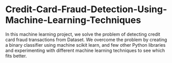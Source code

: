 # Credit-Card-Fraud-Detection-Using-Machine-Learning-Techniques
In this machine learning project, we solve the problem of detecting credit card fraud transactions from Dataset. We overcome the problem by creating a binary classifier using machine scikit learn, and few other Python libraries and experimenting with different machine learning techniques to see which fits better.
